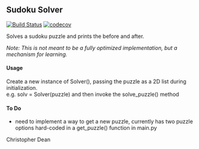 ## Sudoku Solver ##
[![Build Status](https://travis-ci.org/christopherdean11/sudoku.svg?branch=master)](https://travis-ci.org/christopherdean11/sudoku)
[![codecov](https://codecov.io/gh/christopherdean11/sudoku/branch/master/graph/badge.svg)](https://codecov.io/gh/christopherdean11/sudoku)

Solves a sudoku puzzle and prints the before and after.

_Note: This is not meant to be a fully optimized implementation, but a mechanism for learning._

#### Usage ####
Create a new instance of Solver(), passing the puzzle as a 2D list during initialization.  
e.g. solv = Solver(puzzle)
and then invoke the solve_puzzle() method

#### To Do ####
* need to implement a way to get a new puzzle, currently has two puzzle options hard-coded in a get_puzzle() function in main.py



Christopher Dean